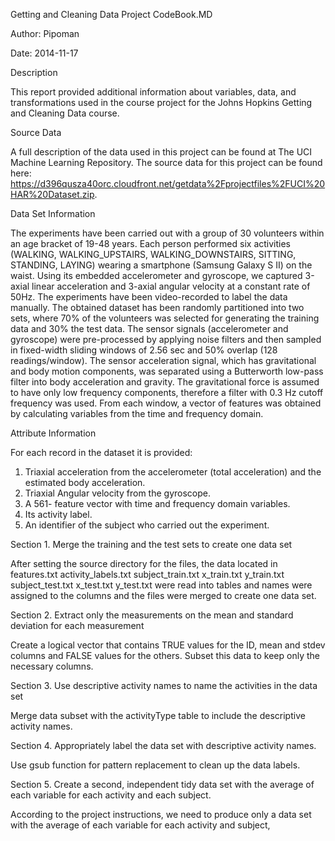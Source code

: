 Getting and Cleaning Data Project
CodeBook.MD

Author: Pipoman

Date: 2014-11-17


Description

This report provided additional information about variables, data, and transformations used in the course project for the Johns Hopkins Getting and Cleaning Data course.

Source Data

A full description of the data used in this project can be found at The UCI Machine Learning Repository.
The source data for this project can be found here:
https://d396qusza40orc.cloudfront.net/getdata%2Fprojectfiles%2FUCI%20HAR%20Dataset.zip. 

Data Set Information

The experiments have been carried out with a group of 30 volunteers within an age bracket of 19-48 years. Each person performed six activities (WALKING, WALKING_UPSTAIRS, WALKING_DOWNSTAIRS, SITTING, STANDING, LAYING) wearing a smartphone (Samsung Galaxy S II) on the waist. Using its embedded accelerometer and gyroscope, we captured 3-axial linear acceleration and 3-axial angular velocity at a constant rate of 50Hz. The experiments have been video-recorded to label the data manually. The obtained dataset has been randomly partitioned into two sets, where 70% of the volunteers was selected for generating the training data and 30% the test data.
The sensor signals (accelerometer and gyroscope) were pre-processed by applying noise filters and then sampled in fixed-width sliding windows of 2.56 sec and 50% overlap (128 readings/window). The sensor acceleration signal, which has gravitational and body motion components, was separated using a Butterworth low-pass filter into body acceleration and gravity. The gravitational force is assumed to have only low frequency components, therefore a filter with 0.3 Hz cutoff frequency was used. From each window, a vector of features was obtained by calculating variables from the time and frequency domain.

Attribute Information

For each record in the dataset it is provided:
 1.	Triaxial acceleration from the accelerometer (total acceleration) and the estimated body acceleration.
 2.	Triaxial Angular velocity from the gyroscope.
 3.	A 561- feature vector with time and frequency domain variables.
 4.	Its activity label.
 5.	An identifier of the subject who carried out the experiment.

Section 1. Merge the training and the test sets to create one data set

After setting the source directory for the files, the data located in
	features.txt
	activity_labels.txt
	subject_train.txt
	x_train.txt
	y_train.txt
	subject_test.txt
	x_test.txt
	y_test.txt
were read into tables and names were assigned to the columns and the files were merged to create one data set.

Section 2. Extract only the measurements on the mean and standard deviation for each measurement

Create a logical vector that contains TRUE values for the ID, mean and stdev columns and FALSE values for the others. Subset this data to keep only the necessary columns.

Section 3. Use descriptive activity names to name the activities in the data set

Merge data subset with the activityType table to include the descriptive activity names.

Section 4. Appropriately label the data set with descriptive activity names.

Use gsub function for pattern replacement to clean up the data labels.


Section 5. Create a second, independent tidy data set with the average of each variable for each activity and each subject.

According to the project instructions, we need to produce only a data set with the average of each variable for each activity and subject,

